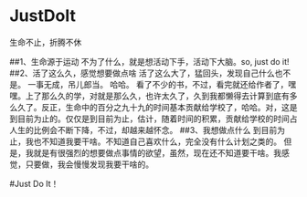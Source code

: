 # JustDoIt
生命不止，折腾不休


##1、生命源于运动
  不为了什么，就是想活动下手，活动下大脑。so, just do it!
##2、活了这么久，感觉想要做点啥
  活了这么大了，猛回头，发现自己什么也不是。
  一事无成，吊儿郎当。
  哈哈。
  看了不少的书，不过，看完就还给作者了，嘿嘿。上了那么久的学，对就是那么久，也许太久了，久到我都懒得去计算到底有多么久了。反正，生命中的百分之九十九的时间基本贡献给学校了，哈哈。对，这是到目前为止的。仅仅是到目前为止，估计，随着时间的积累，贡献给学校的时间占人生的比例会不断下降，不过，却越来越怀念。
##3、我想做点什么
  到目前为止，我也不知道我要干啥。不知道自己喜欢什么，完全没有什么计划之类的。
  但是，我就是有很强烈的想要做点事情的欲望，虽然，现在还不知道要干啥。我感觉，只要做，我会慢慢发现我要干啥的。
  
#Just Do It！

